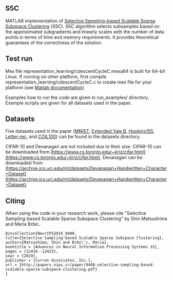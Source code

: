 ## S5C

MATLAB implementation of [Selective Sampling-based Scalable Sparse Subspace Clustering](http://papers.nips.cc/paper/9408-selective-sampling-based-scalable-sparse-subspace-clustering.pdf) (S5C). S5C algorithm selects subsamples based on the approximated subgradients and linearly scales with the number of data points in terms of time and memory requirements. It provides theoretical guarantees of the correctness of the solution.  

## Test run

 Mex file representation_learning/cdescentCycleC.mexa64 is built for 64-bit Linux. If running on other platform, first compile  representation_learning/cdescentCycleC.c to create mex file for your platform (see [Matlab documentation](https://www.mathworks.com/help/matlab/matlab_external/build-an-executable-mex-file.html)).

Examples how to run the code are given in run_examples/ directory. Example scripts are given for all datasets used in the paper.

## Datasets

Five datasets used in the paper ([MNIST](http://yann.lecun.com/exdb/mnist/), [Extended Yale B](http://vision.ucsd.edu/~leekc/ExtYaleDatabase/ExtYaleB.html), [Hopkins155](http://www.vision.jhu.edu/data/hopkins155/), [Letter-rec](https://archive.ics.uci.edu/ml/datasets/Letter+Recognition), and [COIL100](http://www1.cs.columbia.edu/CAVE/software/softlib/coil-100.php)) can be found in the datasets directory.

CIFAR-10 and Devanagari are not included due to their size. CIFAR-10 can be downloaded from [https://www.cs.toronto.edu/~kriz/cifar.html](https://www.cs.toronto.edu/~kriz/cifar.html). Devanagari can be downloaded from [https://archive.ics.uci.edu/ml/datasets/Devanagari+Handwritten+Character+Dataset](https://archive.ics.uci.edu/ml/datasets/Devanagari+Handwritten+Character+Dataset).

## Citing

When using the code in your research work, please cite "Selective Sampling-based Scalable Sparse Subspace Clustering" by Shin Matsushima and Maria Brbic.

    @incollection{NeurIPS2019_9408,
    title={Selective Sampling-based Scalable Sparse Subspace Clustering},
    author={Matsushima, Shin and Brbi\'c, Maria},
    booktitle = {Advances in Neural Information Processing Systems 32},
    pages = {12416--12425},
    year = {2019},
    publisher = {Curran Associates, Inc.},
    url = {http://papers.nips.cc/paper/9408-selective-sampling-based-scalable-sparse-subspace-clustering.pdf}
    }

